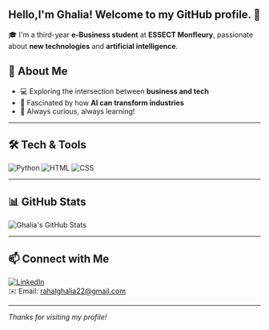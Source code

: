 ## Hello,I'm Ghalia! Welcome to my GitHub profile.  👋


🎓 I'm a third-year **e-Business student** at **ESSECT Monfleury**, passionate about **new technologies** and **artificial intelligence**.

## 🌟 About Me

- 💻 Exploring the intersection between **business and tech**
- 🤖 Fascinated by how **AI can transform industries**
- 🧠 Always curious, always learning!

---

## 🛠️ Tech & Tools

![Python](https://img.shields.io/badge/-Python-3776AB?logo=python&logoColor=white&style=for-the-badge)
![HTML](https://img.shields.io/badge/-HTML5-E34F26?logo=html5&logoColor=white&style=for-the-badge)
![CSS](https://img.shields.io/badge/-CSS3-1572B6?logo=css3&logoColor=white&style=for-the-badge)

---

## 📊 GitHub Stats

![Ghalia's GitHub Stats](https://github-readme-stats.vercel.app/api?username=ghalia-rahal_HERE&show_icons=true&theme=radical)

---

## 📫 Connect with Me

[![LinkedIn](https://img.shields.io/badge/-LinkedIn-blue?logo=linkedin&style=for-the-badge)](https://www.linkedin.com/in/ghalia-rahal/)  
✉️ Email: rahalghalia22@gmail.com

---

_Thanks for visiting my profile!_
